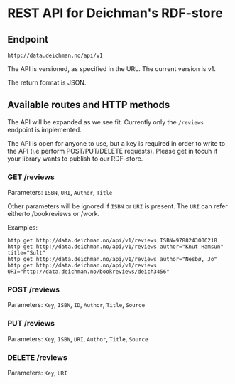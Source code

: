 # REST API for Deichman's RDF-store

## Endpoint
    http://data.deichman.no/api/v1
The API is versioned, as specified in the URL. The current version is v1.

The return format is JSON.

## Available routes and HTTP methods
The API will be expanded as we see fit. Currently only the `/reviews` endpoint is implemented.

The API is open for anyone to use, but a key is required in order to write to the API (i.e perform POST/PUT/DELETE requests). Please get in tocuh if your library wants to publish to our RDF-store.

### GET /reviews
Parameters: `ISBN`, `URI`, `Author`, `Title` 

Other parameters will be ignored if `ISBN` or `URI` is present.
The `URI` can refer eitherto /bookreviews or /work. 

Examples:
```
http get http://data.deichman.no/api/v1/reviews ISBN=9788243006218
http get http://data.deichman.no/api/v1/reviews author="Knut Hamsun" title="Sult"
http get http://data.deichman.no/api/v1/reviews author="Nesbø, Jo"
http get http://data.deichman.no/api/v1/reviews URI="http://data.deichman.no/bookreviews/deich3456"
```
### POST /reviews
Parameters: `Key`, `ISBN`, `ID`, `Author`, `Title`, `Source`

### PUT /reviews
Parameters: `Key`, `ISBN`, `URI`, `Author`, `Title`,  `Source`

### DELETE /reviews
Parameters: `Key`, `URI`